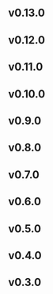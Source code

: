 ## v0.13.0
## v0.12.0
## v0.11.0
## v0.10.0
## v0.9.0
## v0.8.0
## v0.7.0
## v0.6.0
## v0.5.0
## v0.4.0
## v0.3.0
